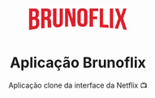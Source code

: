 <p align="center">
    <img alt="Brunoflix" src="https://raw.githubusercontent.com/BrunoSaibert/brunoflix/master/src/assets/brunoflix.png" width="200px" />
</p>

<h1 align="center">
  Aplicação Brunoflix
</h1>

<p align="center">Aplicação clone da interface da Netflix 📺</p>
